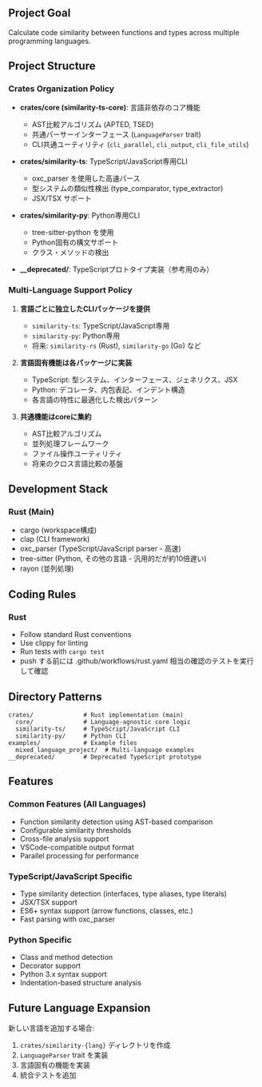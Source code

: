 ## Project Goal

Calculate code similarity between functions and types across multiple programming languages.

## Project Structure

### Crates Organization Policy

- **crates/core (similarity-ts-core)**: 言語非依存のコア機能
  - AST比較アルゴリズム (APTED, TSED)
  - 共通パーサーインターフェース (`LanguageParser` trait)
  - CLI共通ユーティリティ (`cli_parallel`, `cli_output`, `cli_file_utils`)
  
- **crates/similarity-ts**: TypeScript/JavaScript専用CLI
  - oxc_parser を使用した高速パース
  - 型システムの類似性検出 (type_comparator, type_extractor)
  - JSX/TSX サポート
  
- **crates/similarity-py**: Python専用CLI
  - tree-sitter-python を使用
  - Python固有の構文サポート
  - クラス・メソッドの検出
  
- **__deprecated/**: TypeScriptプロトタイプ実装（参考用のみ）

### Multi-Language Support Policy

1. **言語ごとに独立したCLIパッケージを提供**
   - `similarity-ts`: TypeScript/JavaScript専用
   - `similarity-py`: Python専用
   - 将来: `similarity-rs` (Rust), `similarity-go` (Go) など

2. **言語固有機能は各パッケージに実装**
   - TypeScript: 型システム、インターフェース、ジェネリクス、JSX
   - Python: デコレータ、内包表記、インデント構造
   - 各言語の特性に最適化した検出パターン

3. **共通機能はcoreに集約**
   - AST比較アルゴリズム
   - 並列処理フレームワーク
   - ファイル操作ユーティリティ
   - 将来のクロス言語比較の基盤

## Development Stack

### Rust (Main)
- cargo (workspace構成)
- clap (CLI framework)
- oxc_parser (TypeScript/JavaScript parser - 高速)
- tree-sitter (Python, その他の言語 - 汎用的だが約10倍遅い)
- rayon (並列処理)

## Coding Rules

### Rust
- Follow standard Rust conventions
- Use clippy for linting
- Run tests with `cargo test`
- push する前には .github/workflows/rust.yaml 相当の確認のテストを実行して確認

## Directory Patterns

```
crates/              # Rust implementation (main)
  core/              # Language-agnostic core logic
  similarity-ts/     # TypeScript/JavaScript CLI
  similarity-py/     # Python CLI
examples/            # Example files
  mixed_language_project/  # Multi-language examples
__deprecated/        # Deprecated TypeScript prototype
```

## Features

### Common Features (All Languages)
- Function similarity detection using AST-based comparison
- Configurable similarity thresholds
- Cross-file analysis support
- VSCode-compatible output format
- Parallel processing for performance

### TypeScript/JavaScript Specific
- Type similarity detection (interfaces, type aliases, type literals)
- JSX/TSX support
- ES6+ syntax support (arrow functions, classes, etc.)
- Fast parsing with oxc_parser

### Python Specific
- Class and method detection
- Decorator support
- Python 3.x syntax support
- Indentation-based structure analysis

## Future Language Expansion

新しい言語を追加する場合:

1. `crates/similarity-{lang}` ディレクトリを作成
2. `LanguageParser` trait を実装
3. 言語固有の機能を実装
4. 統合テストを追加

```
